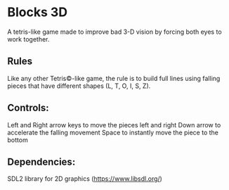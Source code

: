 # Blocks 3D
A tetris-like game made to improve bad 3-D vision by forcing both eyes to work together.

## Rules
Like any other Tetris©-like game, the rule is to build full lines using falling pieces that have different shapes (L, T, O, I, S, Z).

## Controls:
Left and Right arrow keys to move the pieces left and right
Down arrow to accelerate the falling movement
Space to instantly move the piece to the bottom

## Dependencies:
SDL2 library for 2D graphics (https://www.libsdl.org/)
